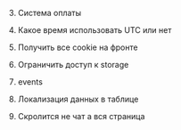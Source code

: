 


3. Система оплаты 
5. Какое время использовать UTC или нет 

6. Получить все cookie на фронте 
7. Ограничить доступ к storage 

9. events 

10. Локализация данных в таблице 
11. Скролится не чат а вся страница 
